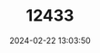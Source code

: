 ---
title: "12433"
category: "Lycaena dispar"
draft: false
date: 2024-02-22 13:03:50
languages:
  English: ["Large Copper"]
---